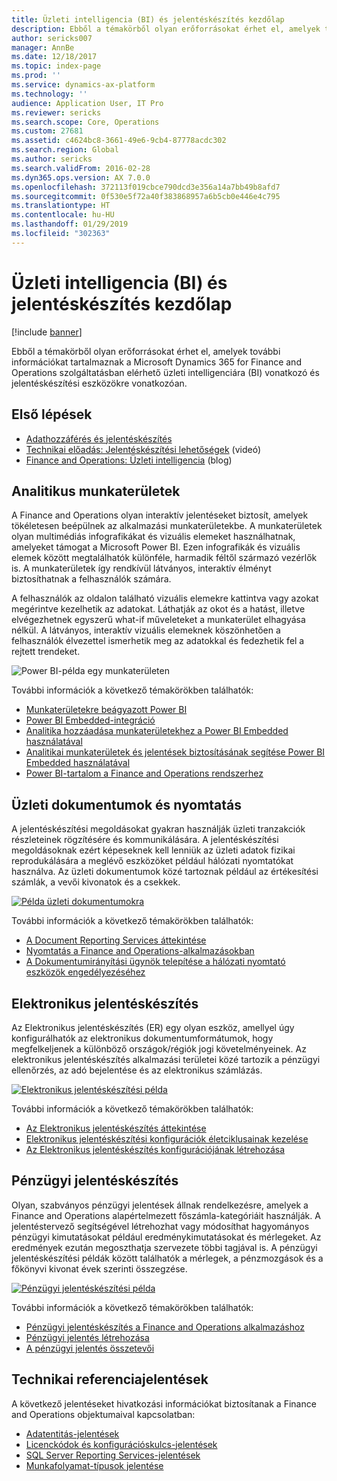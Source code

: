 ```yaml
---
title: Üzleti intelligencia (BI) és jelentéskészítés kezdőlap
description: Ebből a témakörből olyan erőforrásokat érhet el, amelyek további információkat tartalmaznak a Microsoft Dynamics 365 for Finance and Operations szolgáltatásban elérhető üzletiintelligencia-eszközökre és jelentéskészítési eszközökre vonatkozóan.
author: sericks007
manager: AnnBe
ms.date: 12/18/2017
ms.topic: index-page
ms.prod: ''
ms.service: dynamics-ax-platform
ms.technology: ''
audience: Application User, IT Pro
ms.reviewer: sericks
ms.search.scope: Core, Operations
ms.custom: 27681
ms.assetid: c4624bc8-3661-49e6-9cb4-87778acdc302
ms.search.region: Global
ms.author: sericks
ms.search.validFrom: 2016-02-28
ms.dyn365.ops.version: AX 7.0.0
ms.openlocfilehash: 372113f019cbce790dcd3e356a14a7bb49b8afd7
ms.sourcegitcommit: 0f530e5f72a40f383868957a6b5cb0e446e4c795
ms.translationtype: HT
ms.contentlocale: hu-HU
ms.lasthandoff: 01/29/2019
ms.locfileid: "302363"
---
```

# <a name="business-intelligence-bi-and-reporting-home-page"></a>Üzleti intelligencia (BI) és jelentéskészítés kezdőlap

[!include [banner](../includes/banner.md)]

Ebből a témakörből olyan erőforrásokat érhet el, amelyek további információkat tartalmaznak a Microsoft Dynamics 365 for Finance and Operations szolgáltatásban elérhető üzleti intelligenciára (BI) vonatkozó és jelentéskészítési eszközökre vonatkozóan.

## <a name="get-started"></a>Első lépések
- [Adathozzáférés és jelentéskészítés](information-access-reporting.md)
- [Technikai előadás: Jelentéskészítési lehetőségek](https://www.youtube.com/watch?v=NzZONjKs5xA) (videó)
- [Finance and Operations: Üzleti intelligencia](https://blogs.msdn.microsoft.com/dynamicsaxbi/) (blog)

## <a name="analytical-workspaces"></a>Analitikus munkaterületek
A Finance and Operations olyan interaktív jelentéseket biztosít, amelyek tökéletesen beépülnek az alkalmazási munkaterületekbe. A munkaterületek olyan multimédiás infografikákat és vizuális elemeket használhatnak, amelyeket támogat a Microsoft Power BI. Ezen infografikák és vizuális elemek között megtalálhatók különféle, harmadik féltől származó vezérlők is. A munkaterületek így rendkívül látványos, interaktív élményt biztosíthatnak a felhasználók számára.

A felhasználók az oldalon található vizuális elemekre kattintva vagy azokat megérintve kezelhetik az adatokat. Láthatják az okot és a hatást, illetve elvégezhetnek egyszerű what-if műveleteket a munkaterület elhagyása nélkül. A látványos, interaktív vizuális elemeknek köszönhetően a felhasználók élvezettel ismerhetik meg az adatokkal és fedezhetik fel a rejtett trendeket.

![Power BI-példa egy munkaterületen](./media/Power-BI-in-D365-Workspace.png)

További információk a következő témakörökben találhatók:

- [Munkaterületekre beágyazott Power BI](embed-power-bi-workspaces.md)
- [Power BI Embedded-integráció](power-bi-embedded-integration.md)
- [Analitika hozzáadása munkaterületekhez a Power BI Embedded használatával](add-analytics-tab-workspaces.md)
- [Analitikai munkaterületek és jelentések biztosításának segítése Power BI Embedded használatával](secure-analytical-workspaces.md)
- [Power BI-tartalom a Finance and Operations rendszerhez](power-bi-home-page.md)

## <a name="business-documents-and-printing"></a>Üzleti dokumentumok és nyomtatás
A jelentéskészítési megoldásokat gyakran használják üzleti tranzakciók részleteinek rögzítésére és kommunikálására. A jelentéskészítési megoldásoknak ezért képeseknek kell lenniük az üzleti adatok fizikai reprodukálására a meglévő eszközöket például hálózati nyomtatókat használva. Az üzleti dokumentumok közé tartoznak például az értékesítési számlák, a vevői kivonatok és a csekkek.

[![Példa üzleti dokumentumokra](./media/image-of-business-documents-1024x632.png)](./media/image-of-business-documents.png)

További információk a következő témakörökben találhatók:

- [A Document Reporting Services áttekintése](document-reporting-services.md)
- [Nyomtatás a Finance and Operations-alkalmazásokban](print-documents.md)
- [A Dokumentumirányítási ügynök telepítése a hálózati nyomtató eszközök engedélyezéséhez](install-document-routing-agent.md)

## <a name="electronic-reporting"></a>Elektronikus jelentéskészítés
Az Elektronikus jelentéskészítés (ER) egy olyan eszköz, amellyel úgy konfigurálhatók az elektronikus dokumentumformátumok, hogy megfelkeljenek a különböző országok/régiók jogi követelményeinek. Az elektronikus jelentéskészítés alkalmazási területei közé tartozik a pénzügyi ellenőrzés, az adó bejelentése és az elektronikus számlázás.

[![Elektronikus jelentéskészítési példa](./media/electronic-reporting-example.png)](./media/electronic-reporting-example.png)

További információk a következő témakörökben találhatók:

- [Az Elektronikus jelentéskészítés áttekintése](general-electronic-reporting.md)
- [Elektronikus jelentéskészítési konfigurációk életciklusainak kezelése](general-electronic-reporting-manage-configuration-lifecycle.md)
- [Az Elektronikus jelentéskészítés konfigurációjának létrehozása](electronic-reporting-configuration.md)

## <a name="financial-reporting"></a>Pénzügyi jelentéskészítés
Olyan, szabványos pénzügyi jelentések állnak rendelkezésre, amelyek a Finance and Operations alapértelmezett főszámla-kategóriáit használják. A jelentéstervező segítségével létrehozhat vagy módosíthat hagyományos pénzügyi kimutatásokat például eredménykimutatásokat és mérlegeket. Az eredmények ezután megoszthatja szervezete többi tagjával is. A pénzügyi jelentéskészítési példák között találhatók a mérlegek, a pénzmozgások és a főkönyvi kivonat évek szerinti összegzése.

[![Pénzügyi jelentéskészítési példa](./media/financial-reporting-example.png)](./media/financial-reporting-example.png)

További információk a következő témakörökben találhatók:

- [Pénzügyi jelentéskészítés a Finance and Operations alkalmazáshoz](financial-reporting-intro.md)
- [Pénzügyi jelentés létrehozása](generate-financial-report.md)
- [A pénzügyi jelentés összetevői](financial-report-components.md)

## <a name="technical-reference-reports"></a>Technikai referenciajelentések
A következő jelentéseket hivatkozási információkat biztosítanak a Finance and Operations objektumaival kapcsolatban:

- [Adatentitás-jelentések](../data-entities/data-entities-report.md)
- [Licenckódok és konfigurációskulcs-jelentések](../sysadmin/license-codes-configuration-keys-report.md)
- [SQL Server Reporting Services-jelentések](SSRS-report.md)
- [Munkafolyamat-típusok jelentése](../../fin-and-ops/organization-administration/workflow-types-report.md)

